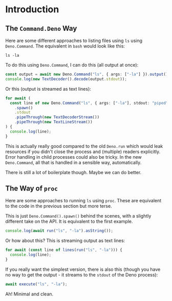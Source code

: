 # Introduction



## The `Command.Deno` Way

Here are some different approaches to listing files using `ls` using
`Deno.Command`. The equivalent in `bash` would look like this:

```shell
ls -la
```

To do this using `Deno.Command`, I can do this (all output at once):

```typescript
const output = await new Deno.Command("ls", { args: ["-la"] }).output();
console.log(new TextDecoder().decode(output.stdout));
```

Or this (output is streamed as text lines):

```typescript
for await (
  const line of new Deno.Command("ls", { args: ["-la"], stdout: "piped" })
    .spawn()
    .stdout
    .pipeThrough(new TextDecoderStream())
    .pipeThrough(new TextLineStream())
) {
  console.log(line);
}
```

This is actually really good compared to the old `Deno.run` which would leak
resources if you didn't close the process and (multiple) readers explicitly. Error handling
in child processes could also be tricky. In the new `Deno.Command`, all that is
handled in a sensible way, automatically.

There is still a lot of boilerplate though. Maybe we can do better.

## The Way of `proc` 

Here are some approaches to running `ls` using `proc`. These are equivalent to
the code in the previous section but more terse.

This is just `Deno.Command().spawn()` behind the scenes, with a slightly
different take on the API. It is equivalent to the first example.

```typescript
console.log(await run("ls", "-la").asString());
```

Or how about this? This is streaming output as text lines:

```typescript
for await (const line of lines(run("ls", "-la"))) {
  console.log(line);
}
```

If you really want the simplest version, there is also this (though you have no
way to get the output - it streams to the `stdout` of the Deno process):

```typescript
await execute("ls", "-la");
```

Ah! Minimal and clean.
